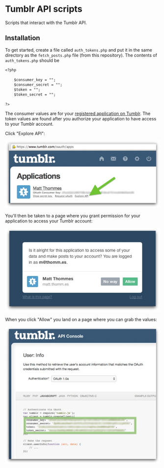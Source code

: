 Tumblr API scripts
==========

Scripts that interact with the Tumblr API.

## Installation

To get started, create a file called `auth_tokens.php` and put it in the same directory as the `fetch_posts.php` file (from this repository). The contents of `auth_tokens.php` should be

	<?php

		$consumer_key = "";
		$consumer_secret = "";
		$token = "";
		$token_secret = "";

	?>

The consumer values are for your [registered application on Tumblr](https://www.tumblr.com/oauth/apps). The token values are found after you authorize your application to have access to your Tumblr account.

Click "Explore API":

![Screenshot of Tumblr apps page](1.jpg)

You'll then be taken to a page where you grant permission for your application to access your Tumblr account:

![Screenshot of Tumblr OAuth page](2.jpg)

When you click "Allow" you land on a page where you can grab the values:

![Screenshot of Tumblr access keys](3.jpg)